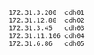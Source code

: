 
~~~~~~~~
172.31.3.200  cdh01
172.31.12.88  cdh02
172.31.3.45   cdh03
172.31.11.106 cdh04
172.31.6.86   cdh05
~~~~~~~~~~
